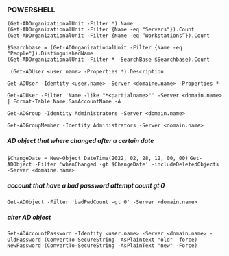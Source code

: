### POWERSHELL
`(Get-ADOrganizationalUnit -Filter *).Name`\
`(Get-ADOrganizationalUnit -Filter {Name -eq "Servers"}).Count`\
`(Get-ADOrganizationalUnit -Filter {Name -eq “Workstations”}).Count`

`$Searchbase = (Get-ADOrganizationalUnit -Filter {Name -eq "People"}).DistinguishedName`\
`(Get-ADOrganizationalUnit -Filter * -SearchBase $Searchbase).Count`

` (Get-ADUser <user name> -Properties *).Description`

`Get-ADUser -Identity <user.name> -Server <domaine.name> -Properties *`

`Get-ADUser -Filter 'Name -like "*<partialname>"' -Server <domain.name> | Format-Table Name,SamAccountName -A`

`Get-ADGroup -Identity Administrators -Server <domain.name>`

`Get-ADGroupMember -Identity Administrators -Server <domain.name>`

##### AD object that where changed after a certain date
`$ChangeDate = New-Object DateTime(2022, 02, 28, 12, 00, 00)`
`Get-ADObject -Filter 'whenChanged -gt $ChangeDate' -includeDeletedObjects -Server <domaine.name>`

#####  account that have a bad password attempt count gt 0
`Get-ADObject -Filter 'badPwdCount -gt 0' -Server <domain.name>`

##### alter AD object
`Set-ADAccountPassword -Identity <user.name> -Server <domain.name> -OldPassword (ConvertTo-SecureString -AsPlaintext "old" -force) -NewPassword (ConvertTo-SecureString -AsPlainText "new" -Force)`
